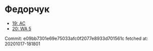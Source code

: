 # Федорчук
- [19: AC](19.md)
- [20: WA 5](20.md)

Commit: e09bb7301e69e75033afc0f2077e8933d701561c
 fetched at: 20201017-181801
